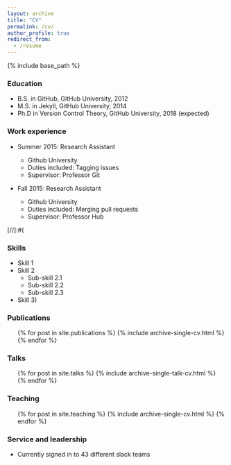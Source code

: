 ```yaml
---
layout: archive
title: "CV"
permalink: /cv/
author_profile: true
redirect_from:
  - /resume
---
```


{% include base_path %}

### Education
* B.S. in GitHub, GitHub University, 2012
* M.S. in Jekyll, GitHub University, 2014
* Ph.D in Version Control Theory, GitHub University, 2018 (expected)

### Work experience
* Summer 2015: Research Assistant
  * Github University
  * Duties included: Tagging issues
  * Supervisor: Professor Git

* Fall 2015: Research Assistant
  * Github University
  * Duties included: Merging pull requests
  * Supervisor: Professor Hub


[//]:#(
### Skills
* Skill 1
* Skill 2
  * Sub-skill 2.1
  * Sub-skill 2.2
  * Sub-skill 2.3
* Skill 3)

### Publications
  <ul>{% for post in site.publications %}
    {% include archive-single-cv.html %}
  {% endfor %}</ul>
  
### Talks

  <ul>{% for post in site.talks %}
    {% include archive-single-talk-cv.html %}
  {% endfor %}</ul>
  
### Teaching
  <ul>{% for post in site.teaching %}
    {% include archive-single-cv.html %}
  {% endfor %}</ul>
  
### Service and leadership
* Currently signed in to 43 different slack teams
